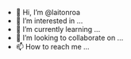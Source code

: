 - 👋 Hi, I’m @laitonroa
- 👀 I’m interested in ...
- 🌱 I’m currently learning ...
- 💞️ I’m looking to collaborate on ...
- 📫 How to reach me ...

<!---
laitonroa/laitonroa is a ✨ special ✨ repository because its `README.md` (this file) appears on your GitHub profile.
You can click the Preview link to take a look at your changes.
--->
